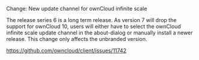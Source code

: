 Change: New update channel for ownCloud infinite scale

The release series 6 is a long term release.
As version 7 will drop the support for ownCloud 10, users will either have to select the ownCloud infinite scale update channel in the about-dialog or manually install a newer release.
This change only affects the unbranded version.

https://github.com/owncloud/client/issues/11742
